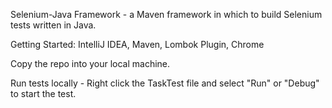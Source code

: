 Selenium-Java Framework - a Maven framework in which to build Selenium tests written in Java.

Getting Started:
IntelliJ IDEA, 
Maven,
Lombok Plugin,
Chrome

Copy the repo into your local machine.

Run tests locally - Right click the TaskTest file and select "Run" or "Debug" to start the test.
